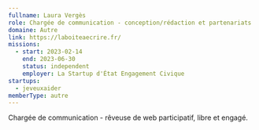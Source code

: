 ```yaml
---
fullname: Laura Vergès
role: Chargée de communication - conception/rédaction et partenariats
domaine: Autre
link: https://laboiteaecrire.fr/ 
missions:
  - start: 2023-02-14
    end: 2023-06-30
    status: independent
    employer: La Startup d'État Engagement Civique
startups:
  - jeveuxaider
memberType: autre
---
```


Chargée de communication - rêveuse de web participatif, libre et engagé. 
